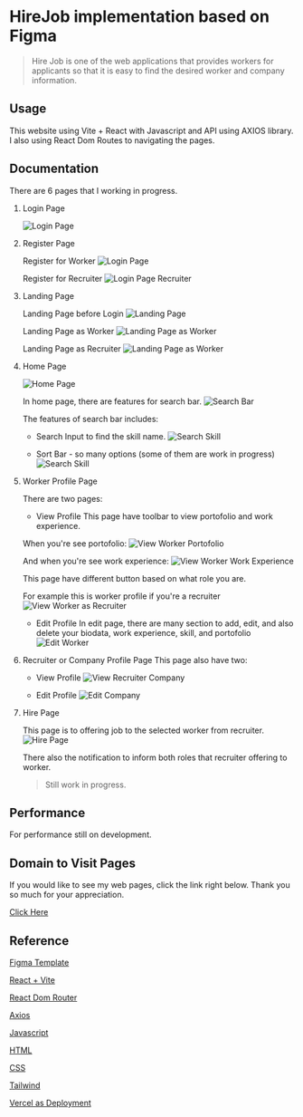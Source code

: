 # HireJob implementation based on Figma

> Hire Job is one of the web applications that provides workers for applicants so that it is easy to find the desired worker and company information.

## Usage

This website using Vite + React with Javascript and API using AXIOS library.
I also using React Dom Routes to navigating the pages.

## Documentation

There are 6 pages that I working in progress.

1. Login Page

   ![Login Page](./public/screenshot/Login-Page.png)

2. Register Page

   Register for Worker
   ![Login Page](./public/screenshot/Register-Page.png)

   Register for Recruiter
   ![Login Page Recruiter](./public/screenshot/Register-Recruiter-Page.png)

3. Landing Page

   Landing Page before Login
   ![Landing Page](./public/screenshot/Landing-Page.png)

   Landing Page as Worker
   ![Landing Page as Worker](./public/screenshot/Landing-Page-As-Worker.png)

   Landing Page as Recruiter
   ![Landing Page as Worker](./public/screenshot/Landing-Page-As-Recruiter.png)

4. Home Page

   ![Home Page](./public/screenshot/Home-Page.png)

   In home page, there are features for search bar.
   ![Search Bar](./public/screenshot/Search-Bar.png)

   The features of search bar includes:

   - Search Input to find the skill name.
     ![Search Skill](./public/screenshot/Home-Page-Search-Input-Skill.png)

   - Sort Bar - so many options (some of them are work in progress)
     ![Search Skill](./public/screenshot/Home-Page-Sort-Bar.png)

5. Worker Profile Page

   There are two pages:

   - View Profile
     This page have toolbar to view portofolio and work experience.

   When you're see portofolio:
   ![View Worker Portofolio](./public/screenshot/View-Worker-Page-Portofolio-As-Worker.png)

   And when you're see work experience:
   ![View Worker Work Experience](./public/screenshot/View-Worker-Page-WorkExp-As-Worker.png)

   This page have different button based on what role you are.

   For example this is worker profile if you're a recruiter
   ![View Worker as Recruiter](./public/screenshot/View-Worker-As-Recruiter.png)

   - Edit Profile
     In edit page, there are many section to add, edit, and also delete your biodata, work experience, skill, and portofolio
     ![Edit Worker](./public/screenshot/Edit-Worker-Page.png)

6. Recruiter or Company Profile Page
   This page also have two:

   - View Profile
     ![View Recruiter Company](./public/screenshot/View-Recruiter-Page.png)

   - Edit Profile
     ![Edit Company](./public/screenshot/Edit-Recruiter-Page.png)

7. Hire Page

   This page is to offering job to the selected worker from recruiter.
   ![Hire Page](./public/screenshot/Hire-Page.png)

   There also the notification to inform both roles that recruiter offering to worker.

   > Still work in progress.

## Performance

For performance still on development.

## Domain to Visit Pages

If you would like to see my web pages, click the link right below. Thank you so much for your appreciation.

[Click Here](https://react-hirejob-figma-git-main.vercel.app/)

## Reference

[Figma Template](https://www.figma.com/file/ZhfxykSA0qzko0PMs9aPOp/HireJob?type=design&node-id=67-0&mode=design&t=IX8slcJJKTGFdMcm-0)

[React + Vite](https://vitejs.dev/)

[React Dom Router](https://reactrouter.com/en/main)

[Axios](https://axios-http.com/docs/intro)

[Javascript](https://www.w3schools.com/js/)

[HTML](https://www.w3schools.com/html/)

[CSS](https://www.w3schools.com/css/)

[Tailwind](https://tailwindcss.com/)

[Vercel as Deployment](https://vercel.com/)
